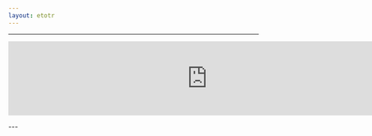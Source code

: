 ```yaml
---
layout: etotr
---
```

---
<p id="top"><iframe src="https://docs.google.com/gview?url={{ site.etotr_url }}/2018/TOTR_2018_08.pdf&embedded=true" width="800" height="auto" frameborder="0" allowfullscreen="true" mozallowfullscreen="true" webkitallowfullscreen="true"></iframe></p>
---
